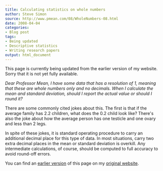 ```yaml
---
title: Calculating statistics on whole numbers
author: Steve Simon
source: http://www.pmean.com/08/WholeNumbers-08.html
date: 2008-04-04
categories:
- Blog post
tags:
- Being updated
- Descriptive statistics
- Writing research papers
output: html_document
---
```

This page is currently being updated from the earlier version of my website. Sorry that it is not yet fully available.

*Dear Professor Mean, I have some data that has a resolution of 1,
meaning that these are whole numbers only and no decimals. When I
calculate the mean and standard deviation, should I report the actual
value or should I round it?*

There are some commonly cited jokes about this. The first is that if the
average family has 2.2 children, what does the 0.2 child look like?
There's also the joke about how the average person has one testicle and
one ovary and less than 2 legs.

In spite of these jokes, it is standard operating procedure to carry an
additional decimal place for this type of data. In most situations,
carry two extra decimal places in the mean or standard deviation is
overkill. Any intermediate calculations, of course, should be computed
to full accuracy to avoid round-off errors.

You can find an [earlier version][sim1] of this page on my [original website][sim2].

[sim1]: http://www.pmean.com/08/WholeNumbers.html
[sim2]: http://www.pmean.com/original_site.html
